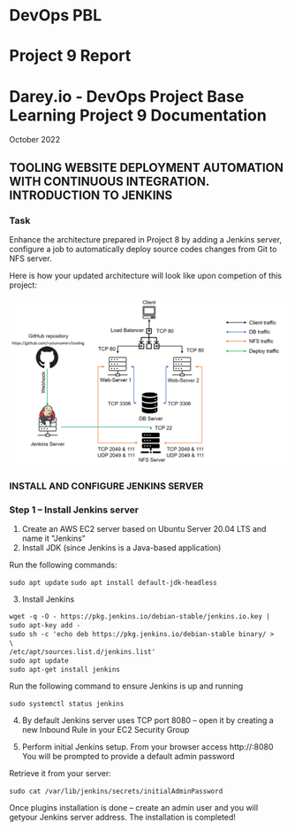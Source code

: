 # DevOps PBL
# Project 9 Report

# Darey.io - DevOps Project Base Learning Project 9 Documentation

October 2022

## TOOLING WEBSITE DEPLOYMENT AUTOMATION WITH CONTINUOUS INTEGRATION. INTRODUCTION TO JENKINS

### Task
Enhance the architecture prepared in Project 8 by adding a Jenkins server, configure a job to automatically deploy source codes changes from Git to NFS server.

Here is how your updated architecture will look like upon competion of this project:

![project9 prerequisites](images/add_jenkins.png)

### INSTALL AND CONFIGURE JENKINS SERVER
### Step 1 – Install Jenkins server
1. Create an AWS EC2 server based on Ubuntu Server 20.04 LTS and
name it "Jenkins"
2. Install JDK (since Jenkins is a Java-based application)

Run the following commands:

`sudo apt update`
`sudo apt install default-jdk-headless`

3. Install Jenkins
```
wget -q -O - https://pkg.jenkins.io/debian-stable/jenkins.io.key |
sudo apt-key add -
sudo sh -c 'echo deb https://pkg.jenkins.io/debian-stable binary/ >
\
/etc/apt/sources.list.d/jenkins.list'
sudo apt update
sudo apt-get install jenkins
```

Run the following command to ensure Jenkins is up and running

`sudo systemctl status jenkins`

4. By default Jenkins server uses TCP port 8080 – open it by creating a
new Inbound Rule in your EC2 Security Group

5. Perform initial Jenkins setup.
From your browser access
http://<Jenkins-Server-Public-IP-Address-or-Public-DNS-Name>:8080
You will be prompted to provide a default admin password

Retrieve it from your server:

`sudo cat /var/lib/jenkins/secrets/initialAdminPassword`

Once plugins installation is done – create an admin user and you will getyour Jenkins server address.
The installation is completed!
